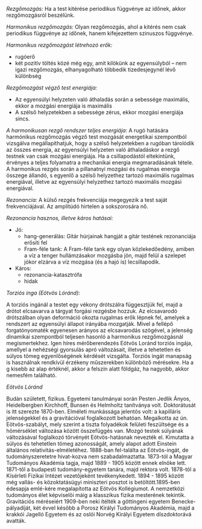 *Rezgőmozgás:* Ha a test kitérése periodikus függvénye az időnek, akkor rezgőmozgásról beszélünk.

*Harmonikus rezgőmozgás:* Olyan rezgőmozgás, ahol a kitérés nem csak periodikus függvénye az időnek, hanem kifejezettem szinuszos függvénye.

*Harmonikus rezgőmozgást létrehozó erők:*
 - rugóerő
 - két pozitív töltés közé még egy, amit kilökünk az egyensúlyból – nem igazi rezgőmozgás, elhanyagolható többedik tizedesjegynél lévő különbség

*Rezgőmozgást végző test energiája:*
 - Az egyensúlyi helyzeten való áthaladás során a sebessége maximális, ekkor a mozgási energiája is maximális
 - A szélső helyzetekben a sebessége zérus, ekkor mozgási energiája sincs.

*A harmonikusan rezgő rendszer teljes energiája:*
A rugó hatására harmónikus rezgőmozgás végző test mozgását energetikai szempontból vizsgálva megállapíthatjuk, hogy a szélső helyzetekben a rugóban tárolódik az összes energia, az egyensúlyi helyzeten való áthaladáskor a rezgő testnek van csak mozgási energiája. Ha a csillapodástól eltekintünk, érvényes a teljes folyamatra a mechanikai energia megmaradásának tétele.
A harmonikus rezgés során a pillanatnyi mozgási és rugalmas energia összege állandó, s egyenlő a szélső helyzethez tartozó maximális rugalmas energiával, illetve az egyensúlyi helyzethez tartozó maximális mozgási energiával.

*Rezonancia:* A külső rezgés frekvenciája megegyezik a test saját frekvenciájával. Az amplitúdó hirtelen a sokszorosára nő.

*Rezonancia hasznos, illetve káros hatásai:*
 - Jó: 
   - hang-generálás: Gitár húrjainak hangját a gitár testének rezonanciája erősíti fel
   - Fram-féle tank: A Fram-féle tank egy olyan közlekedőedény, amiben a víz a tenger hullámzásakor mozgásba jön, majd felül a  szelepet jókor elzárva a víz mozgása (és a hajó is) lecsillapodik.
 - Káros:
   - rezonancia-katasztrófa
   - hidak

*Torziós inga (Eötvös Lóránd):*

A torziós ingánál a testet egy vékony drótszálra függesztjük fel, majd a drótot elcsavarva a tárgyat forgási rezgésbe hozzuk. Az elcsavarodó drótszálban olyan deformáció okozta rugalmas erők lépnek fel, amelyek a rendszert az egyensúlyi állapot irányába mozgatják. Mivel a fellépő forgatónyomaték egyenesen arányos az elcsavarodás szögével, a jelenség dinamikai szempontból teljesen hasonló a harmonikus rezgőmozgásnál megismertekhez.
Igen híres mérőberendezés Eötvös Loránd torziós ingája, amellyel a nehézségi gyorsulás apró változásait, illetve a tehetetlen és súlyos tömeg egyenlőségének kérdését vizsgálta. Torziós ingát manapság is használnak rendkívül érzékeny műszerekben különböző mérésekre.
Ha a g kisebb az alap értéknél, akkor a felszín alatt földgáz, ha nagyobb, akkor nemesfém található.

*Eötvös Lóránd*

Budán született, fizikus. Egyetemi tanulmányai során Pesten Jedlik Ányos, Heidelbergben Kirchhoff, Bunsen és Helmholtz tanítványa volt. Doktorátusát is itt szerezte 1870-ben. Elméleti munkássága jelentõs volt: a kapilláris jelenségekkel és a gravitációval foglalkozott behatóan. Megalkotta az ún. Eötvös-szabályt, mely szerint a tiszta folyadékok felületi feszültsége és a hõmérséklet változása között összefüggés van. Mozgó testek súlyának változásával foglalkozó törvényét Eötvös-hatásnak nevezték el. Kimutatta a súlyos és tehetetlen tömeg azonosságát, amely alapot adott Einstein általános relativitás-elméletéhez. 1888-ban fel-találta az Eötvös-ingát, de tudományszeretetre hivat-kozva nem szabadalmaztatta. 1873-tól a Magyar Tudományos Akadémia tagja, majd 1889 - 1905 között ennek elnöke lett. 1871-tõl a budapesti tudomány-egyetem tanára, majd rektora volt. 1878-tól a Kísérleti Fizikai Intézet vezetõjeként tevékenykedett.
1894 - 1895 között még vallás- és közoktatásügyi miniszteri posztot is betöltött.1895-ben édesapja emlé-kére megalapította az Eötvös Kollégiumot.
A nemzetközi tudományos élet képviselõi máig a klasszikus fizika mesterének tekintik. Gravitációs méréseiért 1909-ben neki ítélték a göttingeni egyetem Benecke-pályadíját, két évvel késõbb a Porosz Királyi Tudományos Akadémia, majd a krakkói Jagelló Egyetem és az oslói Norvég Királyi Egyetem díszdoktorává avatták.

